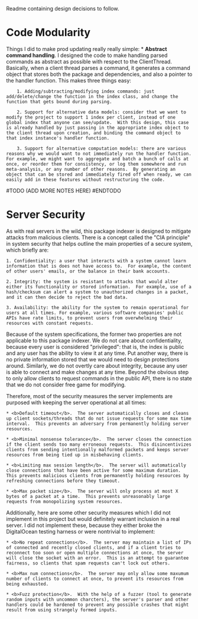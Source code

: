 Readme containing design decisions to follow.





# Code Modularity
Things I did to make prod updating really really simple:
    * <b>Abstract command handling</b>.  I designed the code to make handling parsed commands as abstract as possible with respect to the ClientThread.  Basically, when a client thread parses a command, it generates a command object that stores both the package and dependencies, and also a pointer to the handler function.  This makes three things easy: 

        1. Adding/subtracting/modifying index commands: just add/delete/change the function in the index class, and change the function that gets bound during parsing.

        2. Support for alternative data models: consider that we want to modify the project to support 1 index per client, instead of one global index that anyone can see/update.  With this design, this case is already handled by just passing in the appropriate index object to the client thread upon creation, and binding the command object to that index instance's handler function.

        3. Support for alternative computation models: there are various reasons why we would want to not immediately run the handler function.  For example, we might want to aggregate and batch a bunch of calls at once, or reorder them for consistency, or log them somewhere and run meta-analysis, or any number of other reasons.  By generating an object that can be stored and immediately fired off when ready, we can easily add in these features without restructuring the code.

#TODO
(ADD MORE NOTES HERE)
#ENDTODO

# Server Security
As with real servers in the wild, this package indexer is designed to mitigate attacks from malicious clients.  There is a concept called the "CIA principle" in system security that helps outline the main properties of a secure system, which briefly are:

    1. Confidentiality: a user that interacts with a system cannot learn information that is does not have access to.  For example, the content of other users' emails, or the balance in their bank accounts.

    2. Integrity: the system is resistant to attacks that would alter either its functionality or stored information.  For example, use of a hash/checksum can alert a system to unauthorized changes in a packet, and it can then decide to reject the bad data.

    3. Availability: the ability for the system to remain operational for users at all times. For example, various software companies' public APIs have rate limits, to prevent users from overwhelming their resources with constant requests.


Because of the system specifications, the former two properties are not applicable to this package indexer.  We do not care about confidentiality, because every user is considered "privileged": that is, the index is public and any user has the ability to view it at any time.  Put another way, there is no private information stored that we would need to design protections around.  Similarly, we do not overtly care about integrity, because any user is able to connect and make changes at any time.  Beyond the obvious step to only allow clients to request commands in the public API, there is no state that we do not consider free game for modifying.

Therefore, most of the security measures the server implements are purposed with keeping the server operational at all times:
    
    * <b>Default timeout</b>.  The server automatically closes and cleans up client sockets/threads that do not issue requests for some max time interval.  This prevents an adversary from permanently holding server resources.

    * <b>Minimal nonsense tolerance</b>.  The server closes the connection if the client sends too many erroneous requests.  This disincentivizes clients from sending intentionally malformed packets and keeps server resources from being tied up in misbehaving clients.

    * <b>Limiting max session length</b>.  The server will automatically close connections that have been active for some maximum duration.  This prevents malicious clients from permanently holding resources by refreshing connections before they timeout.

    * <b>Max packet size</b>.  The server will only process at most X bytes of a packet at a time.  This prevents unreasonably large requests from monopolizing system resources.


Additionally, here are some other security measures which I did not implement in this project but would definitely warrant inclusion in a real server.  I did not implement these, because they either broke the DigitalOcean testing harness or were nontrivial to implement:

    * <b>No repeat connections</b>.  The server may maintain a list of IPs of connected and recently closed clients, and if a client tries to reconnect too soon or open multiple connections at once, the server will close the socket with an error.  This is an attempt to guarantee fairness, so clients that spam requests can't lock out others.

    * <b>Max num connections</b>.  The server may only allow some maxumum number of clients to connect at once, to prevent its resources from being exhausted.

    * <b>Fuzz protection</b>.  With the help of a fuzzer (tool to generate random inputs with uncommon charcters), the server's parser and other handlers could be hardened to prevent any possible crashes that might result from using strangely formed inputs.
